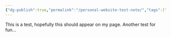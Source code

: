 ```yaml
---
{"dg-publish":true,"permalink":"/personal-website-test-note/","tags":["gardenEntry"]}
---
```


This is a test, hopefully this should appear on my page. Another test for fun...